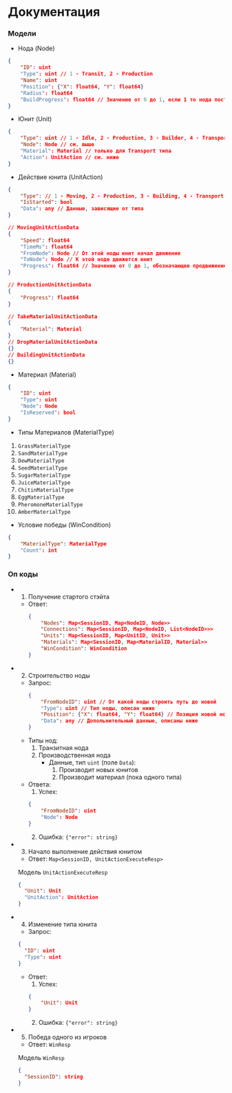 # Документация

### Модели
- Нода (Node)
```json
{
    "ID": uint
    "Type": uint // 1 - Transit, 2 - Production
    "Name": uint
    "Position": {"X": float64, "Y": float64}
    "Radius": float64
    "BuildProgress": float64 // Значение от 0 до 1, если 1 то нода построена
}
```

- Юнит (Unit)
```json
{
    "Type": uint // 1 - Idle, 2 - Production, 3 - Builder, 4 - Transport
    "Node": Node // см. выше
    "Material": Material // только для Transport типа
    "Action": UnitAction // см. ниже
}
```

- Действие юнита (UnitAction)
```json
{
    "Type": // 1 - Moving, 2 - Production, 3 - Building, 4 - Transport
    "IsStarted": bool
    "Data": any // Данные, зависящие от типа
}

// MovingUnitActionData
{
    "Speed": float64
    "TimeMs": float64
    "FromNode": Node // От этой ноды юнит начал движение
    "ToNode": Node // К этой ноде движется юнит
    "Progress": float64 // Значение от 0 до 1, обозначающее продвижение по дороге от одной ноде к другой
}

// ProductionUnitActionData 
{
    "Progress": float64
}

// TakeMaterialUnitActionData
{
    "Material": Material
}
// DropMaterialUnitActionData
{}
// BuildingUnitActionData
{}

```

- Материал (Material)
```json
{
    "ID": uint
    "Type": uint
    "Node": Node
    "IsReserved": bool
}
```
- Типы Материалов (MaterialType)
1. `GrassMaterialType`
2. `SandMaterialType`
3. `DewMaterialType`
4. `SeedMaterialType`
5. `SugarMaterialType`
6. `JuiceMaterialType`
7. `ChitinMaterialType`
8. `EggMaterialType`
9. `PheromoneMaterialType`
10. `AmberMaterialType`

- Условие победы (WinCondition)
```json
{
    "MaterialType": MaterialType
    "Count": int
}
```

### Оп коды
- 1. Получение стартого стэйта
  - Ответ:
    ```json
    {
        "Nodes": Map<SessionID, Map<NodeID, Node>>
        "Connections": Map<SessionID, Map<NodeID, List<NodeID>>>
        "Units": Map<SessionID, Map<UnitID, Unit>>
        "Materials": Map<SessionID, Map<MaterialID, Material>>
        "WinCondition": WinCondition
    }
    ```
- 2. Строительство ноды
  - Запрос:
    ```json
    {
        "FromNodeID": uint // От какой ноды строить путь до новой
        "Type": uint // Тип ноды, описан ниже
        "Position": {"X": float64, "Y": float64} // Позиция новой ноды
        "Data": any // Допольнительный данные, описаны ниже
    }
    ```
  - Типы нод:
    1. Транзитная нода
    2. Производственная нода
       - Данные, тип `uint` (поле `Data`):
         1) Производит новых юнитов
         2) Производит материал (пока одного типа)
  - Ответа:
    1. Успех: 
    ```json
    {
        "FromNodeID": uint
        "Node": Node
    }
    ```
    2. Ошибка: `{"error": string}`
- 3. Начало выполнение действия юнитом
  - Ответ: `Map<SessionID, UnitActionExecuteResp>`

  Модель `UnitActionExecuteResp`
  ```json
  {
    "Unit": Unit
    "UnitAction": UnitAction
  }
  ```
- 4. Изменение типа юнита
  - Запрос:
  ```json
  {
    "ID": uint
    "Type": uint
  }
  ```
  - Ответ:
    1. Успех: 
    ```json
    {
        "Unit": Unit
    }
    ```
    2. Ошибка: `{"error": string}`
- 5. Победа одного из игроков
  - Ответ: `WinResp`

  Модель `WinResp`
  ```json
  {
    "SessionID": string
  }
  ```